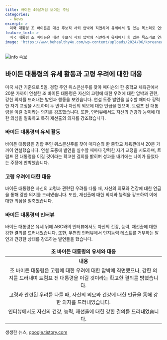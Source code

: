 ```yaml
---
title: 바이든 40살처럼 보이는 주님
categories:
  - News
excerpt: >
  미국 대통령 조 바이든은 대선 후보직 사퇴 압박에 직면하며 유세에서 힘 있는 목소리로 연설하고, 고령 우려를 불식했다. 발언 실수를 교정하며 트럼프를 이기겠다고 강조하고, 건강 상태와 능력을 놓고 의문을 제기하는 질문에 답변했다. 이에도 불구하고, 바이든은 당초 발표와 비교해 목소리가 쉬었고 피곤한 표정을 지었지만, 맥락과 다른 이야기를 하는 일은 없었다.
feature_text: >
  미국 대통령 조 바이든은 대선 후보직 사퇴 압박에 직면하며 유세에서 힘 있는 목소리로 연설하고, 고령 우려를 불식했다. 발언 실수를 교정하며 트럼프를 이기겠다고 강조하고, 건강 상태와 능력을 놓고 의문을 제기하는 질문에 답변했다. 이에도 불구하고, 바이든은 당초 발표와 비교해 목소리가 쉬었고 피곤한 표정을 지었지만, 맥락과 다른 이야기를 하는 일은 없었다.
image: 'https://www.behealthy4u.com/wp-content/uploads/2024/06/koreanews.jpg'
---
```


<p><img src="https://www.behealthy4u.com/wp-content/uploads/2024/06/koreanews.jpg" alt="info 속보" /></p>

<h2 data-ke-size="size26">바이든 대통령의 유세 활동과 고령 우려에 대한 대응</h2>

<p data-ke-size="size16">미국 시간 기준으로 5일, 경합 주인 위스콘신주를 찾아 매디슨의 한 중학교 체육관에서 20분 가까이 연설한 조 바이든 대통령은 자신의 고령에 대한 우려에 대한 압박과 관련, 강한 의지를 드러내는 발언과 행동을 보였습니다. 연설 도중 발언을 실수할 때마다 강력한 자기 교정을 시도하며 두 번이나 자신의 외모에 대한 언급을 했으며, 트럼프 전 대통령을 이길 것이라는 의지를 강조했습니다. 또한, 인터뷰에서도 자신의 건강과 능력에 대한 의심을 일축하고 특히 재선출의 의지를 강조했습니다.</p>

<h3 data-ke-size="size24">바이든 대통령의 유세 활동</h3>

<p data-ke-size="size16">바이든 대통령은 경합 주인 위스콘신주를 찾아 매디슨의 한 중학교 체육관에서 20분 가까이 연설했습니다. 연설 도중에 발언을 실수할 때마다 강력한 자기 교정을 시도하며, 트럼프 전 대통령을 이길 것이라는 확고한 결의를 밝히며 성과를 내기에는 나이가 들었다는 주장에 반박했습니다.</p>

<h3 data-ke-size="size24">고령 우려에 대한 대응</h3>

<p data-ke-size="size16">바이든 대통령은 자신의 고령과 관련된 우려를 다룰 때, 자신의 외모와 건강에 대한 언급을 통해 강한 의지를 드러냈습니다. 또한, 재선출에 대한 의지와 능력을 강조하여 이에 대한 의심을 일축했습니다.</p>

<h3 data-ke-size="size24">바이든 대통령의 인터뷰</h3>

<p data-ke-size="size16">바이든 대통령은 유세 뒤에 ABC와의 인터뷰에서도 자신의 건강, 능력, 재선출에 대한 강한 결의를 드러내었습니다. 또한, 무편집 인터뷰에서 인지능력 테스트를 거부하는 발언과 건강한 상태를 강조하는 발언들을 했습니다.</p>

<table>
<thead>
<tr>
<td style="text-align: center; height: 17px;"><b>조 바이든 대통령의 유세와 대응</b></td>
</tr>
</thead>
<tbody>
<tr>
<td style="text-align: center; height: 17px;"><b>내용</b></td>
</tr>
<tr>
<td style="text-align: center; height: 17px;">조 바이든 대통령은 고령에 대한 우려에 대한 압박에 직면했으나, 강한 의지를 드러내며 트럼프 전 대통령을 이길 것이라는 확고한 결의를 밝혔습니다.</td>
</tr>
<tr>
<td style="text-align: center; height: 17px;">고령과 관련된 우려를 다룰 때, 자신의 외모와 건강에 대한 언급을 통해 강한 의지를 드러내었습니다.</td>
</tr>
<tr>
<td style="text-align: center; height: 17px;">인터뷰에서도 자신의 건강, 능력, 재선출에 대한 강한 결의를 드러내었습니다.</td>
</tr>
</tbody>
</table>
생생한 뉴스, <a href="https://qoogle.tistory.com" rel="dofollow">qoogle.tistory.com</a>


